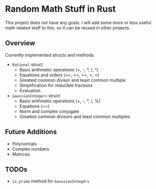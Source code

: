 # Random Math Stuff in Rust

This project does not have any goals.
I will add some more or less useful math related stuff to this, so it can be reused in other projects.

## Overview
Currently implemented structs and methods.
- `Rational` struct
  - Basic arithmetic operations (+, -, *, /, ^)
  - Equations and orders (==, <=, >=, <, >)
  - Greatest common divisor and least common multiple
  - Simplification for reducible fractions
  - Evaluation
- `GaussianIntegers` struct
  - Basic arithmetic operations (+, -, *, /, %)
  - Equations (==)
  - Norm and complex conjugate
  - Greatest common divisors and least common multiples

## Future Additions
- Polynomials
- Complex numbers
- Matrices

## TODOs
- `is_prime` method for `GaussianIntegers`
